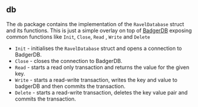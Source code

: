 ## db

The `db` package contains the implementation of the `RavelDatabase` struct and its functions. This is just a simple
overlay on top of [BadgerDB](https://github.com/dgraph-io/badger) exposing common functions like `Init`, `Close`, `Read`
, `Write` and `Delete`

- `Init` - initialises the `RavelDatabase` struct and opens a connection to BadgerDB.
- `Close` - closes the connection to BadgerDB.
- `Read` - starts a read only transaction and returns the value for the given key.
- `Write` - starts a read-write transaction, writes the key and value to badgerDB and then commits the transaction.
- `Delete` - starts a read-write transaction, deletes the key value pair and commits the transaction.